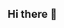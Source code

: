 ## Hi there 👋

<!--

### 🚀 About Me

👩‍💻 I’m *Eva Harris*, a student-athlete currently studying statistics at Harvard College. I’m passionate about solving real-world problems using .

🎓 Academically, I’m deeply interested in topics like predictive analysis, probabilities, and computer science. In light of the recent flux in cryptocurrency prices, I’m currently diving into a personal project to apply ML to predict crypto trends. It is a topic that has a lot of volitility, so I am unsure about how it will behave. Nonetheless, I am testing it out because I'm curious about how it will perform :)

✍🚣 Outside tech, I enjoy pretty much anything that is active, especially rowing! I am member of the Varsity Lightweight Rowing team at Harvard. I also like to run, lift, and just be outside. I am also an absurd foodie that loves trying cool new places.

📚 In terms of personal reading, I generally like to read books on strategy, self-improvement, and analysis. I always have a soft spot for historical fiction. Most recently I have read:  
• *Decision-Driven Analytics: Leveraging Human Intelligence to Unlock the Power of Data* by Bart De Langhe, Stefano Puntoni
      [https://www.amazon.com/Decision-Driven-Analytics-Leveraging-Intelligence-Unlock/dp/1613631715/ref=sr_1_1?dib=eyJ2IjoiMSJ9.iskJ3PBCjdA222UnSmm2AEW6onUsDBXx0ardPsLtJupuK0oZPG9JK7nUNOU5sWPUjoEEh0TtVtXT7o9vJBVqkbFvCJgZQDVvgvgaNklVyFzg7eFAhaePVSc2A8k3hE4UURrL0BUn1JIhAM8d_M7zrpo1xY7JOA0geUB6S1yK2eeKOGmoG1INDv1BJGyvMOASwHfmUj1O9T--X7_ZBMQMlu010KzGE5E9oIvwx9YxL8w.gBB-tWYU3MHXOO7B9xaZpRwqKiiouMla352JkemqXD4&dib_tag=se&hvadid=729158863404&hvdev=c&hvexpln=67&hvlocphy=9007308&hvnetw=g&hvocijid=368002328954606308--&hvqmt=e&hvrand=368002328954606308&hvtargid=kwd-1714903246047&hydadcr=24407_13787451&keywords=decision+driven+analytics&mcid=b57c41fb529c39c891914e8bf97d0adc&qid=1752846559&sr=8-1]

🌍 I love traveling - I've been to 6 countries so far: 🇧🇬 Bulgaria, 🇫🇷 France, 🇧🇸 Bahamas, 🇬🇹 Guatemala, 🇹🇨 Turks and Caicos, 🇨🇦 Canada

---

### 📫 Get in Touch

- LinkedIn: [https://www.linkedin.com/in/eva-harris-183198282/]
- Portfolio: [https://github.com/Erow4]  
- Email: [evaharris@college.harvard.edu]

Thanks for stopping by! 🥳 

-->
